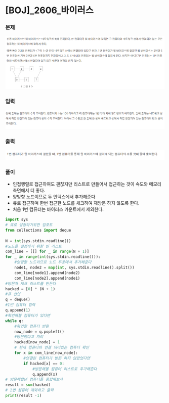 # [BOJ]_2606_바이러스

### 문제

![image-20211030005620852]([BOJ]_2606_바이러스.assets/image-20211030005620852.png)

### 입력

![image-20211030005630921]([BOJ]_2606_바이러스.assets/image-20211030005630921.png)

### 출력

![image-20211030005638049]([BOJ]_2606_바이러스.assets/image-20211030005638049.png)

### 풀이

- 인접행렬로 접근하여도 괜찮지만 리스트로 만들어서 접근하는 것이 속도와 메모리 측면에서 더 좋다.
- 양방향 노드이므로 두 인덱스에서 추가해준다
- 큐로 접근하며 한번 접근한 노드를 체크하여 재방문 하지 않도록 한다.
- 처음 1번 컴퓨터는 바이러스 카운트에서 제외한다.

```python
import sys
# 큐로 설정하기위한 임포트
from collections import deque

N = int(sys.stdin.readline())
#노드를 설정하기 위한 빈 리스트
com_line = [[] for _ in range(N + 1)]
for _ in range(int(sys.stdin.readline())):
    #양방향 노드이므로 노드 두곳에서 추가해준다
    node1, node2 = map(int, sys.stdin.readline().split())
    com_line[node1].append(node2)
    com_line[node2].append(node1)
#방문자 체크 리스트를 만든다
hacked = [0] * (N + 1)
#큐 선언
q = deque()
#1번 컴퓨터 입력
q.append(1)
#확인해볼 컴퓨터가 있다면
while q:
    #확인할 컴퓨터 반환
    now_node = q.popleft()
    #방문했다고 처리
    hacked[now_node] = 1
    # 현재 컴퓨터와 연결 되어있는 컴퓨터 확인
    for x in com_line[now_node]:
        #연결된 컴퓨터가 방문 하지 않았었다면
        if hacked[x] == 0:
            #방문해볼 컴퓨터 리스트로 추가해준다
            q.append(x)
# 방문해왔던 컴퓨터들 종합해보자
result = sum(hacked)
# 1번 컴퓨터 제외하고 출력
print(result -1)
```
